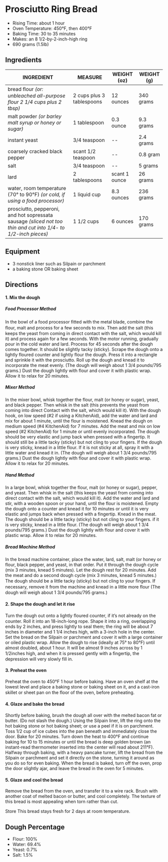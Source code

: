 # Prosciutto Ring Bread
* Rising Time: about 1 hour  
* Oven Temperature: 450°F, then 400°F  
* Baking Time: 30 to 35 minutes  
* Makes: an 8 1/2-by-2-inch-high ring  
* 690 grams (1.5lb)

## Ingredients

INGREDIENT | MEASURE | WEIGHT (oz) | WEIGHT (g)
--- | --- | --- | ---
bread ﬂour *(or: unbleached all-purpose flour  2 1/4 cups plus 2 tbsp)* | 2 cups plus 3 tablespoons | 12 ounces | 340 grams
malt powder *(or barley malt syrup or honey or sugar)* | 1 tablespoon | 0.3 ounce | 9.3 grams
instant yeast | 3/4 teaspoon | -- | 2.4 grams
coarsely cracked black pepper | scant 1/2 teaspoon | -- | 0.8 gram
salt | 3/4 teaspoon | -- | 5 grams
lard | 2 tablespoons | scant 1 ounce | 26 grams
water, room temperature (70° to 90°F) *(or cold, if using a food processor)* | 1 liquid cup | 8.3 ounces | 236 grams
prosciutto, pepperoni, and hot sopressata sausage *(sliced not too thin and cut into 1/4- to 1/2-inch pieces)* | 1 1/2 cups | 6 ounces | 170 grams


## Equipment
* 3 nonstick liner such as Silpain or parchment
* a baking stone OR baking sheet

## Directions
#### 1. Mix the dough
##### Food Processor Method
In the bowl of a food processor ﬁtted with the metal blade, combine the ﬂour, malt and process for a few seconds to mix. Then add the salt (this keeps the yeast from coming in direct contact with the salt, which would kill it) and process again for a few seconds. With the motor running, gradually pour in the cold water and lard. Process for 45 seconds after the dough comes together. It should be slightly tacky (sticky). 
Scrape the dough onto a lightly floured counter and lightly flour the dough. Press it into a rectangle and sprinkle it with the prosciutto. Roll up the dough and knead it to incorporate the meat evenly. (The dough will weigh about 1 3/4 pounds/795 grams.) Dust the dough lightly with flour and cover it with plastic wrap. Allow it to relax for 20 minutes. 

##### Mixer Method 
In the mixer bowl, whisk together the flour, malt (or honey or sugar), yeast, and black pepper. Then whisk in the salt (this prevents the yeast from coming into direct Contact with the salt, which would kill it). With the dough hook, on low speed (#2 if using a KitchenAid), add the water and lard and mix for about 1 minute, until the flour is moistened. Knead the dough on medium speed (#4 KitchenAid) for 7 minutes. 
Add the meat and mix on low speed (#2 KitchenAid) for 1 minute or until evenly incorporated. The dough should be very elastic and jump back when pressed with a fingertip. It should still be a little tacky (sticky) but not cling to your fingers. If the dough is very sticky, knead in a little flour. If it is not sticky at all, spray it with a little water and knead it in. (The dough will weigh about 1 3/4 pounds/795 grams.) 
Dust the dough lightly with flour and cover it with plastic wrap. Allow it to relax for 20 minutes. 

##### Hand Method 
In a large bowl, whisk together the flour, malt (or honey or sugar), pepper, and yeast. Then whisk in the salt (this keeps the yeast from coming into direct contact with the salt, which would kill it). Add the water and lard and stir, with a wooden spoon or your hand, until the flour is moistened. 
Empty the dough onto a counter and knead it for 10 minutes or until it is very elastic and jumps back when pressed with a fingertip. Knead in the meat. The dough should be a little tacky (sticky) but not cling to your fingers. if it is very sticky, knead in a little flour. (The dough will weigh about 1 3/4 pounds/795 grams.) 
Dust the dough lightly with flour and cover it with plastic wrap. Allow it to relax for 20 minutes. 

##### Bread Machine Method 
In the bread machine container, place the water, lard, salt, malt (or honey or flour, black pepper, and yeast, in that order. Put it through the dough cycle (mix 3 minutes, knead 5 minutes). Let the dough rest for 20 minutes.
Add the meat and do a second dough cycle (mix 3 minutes, knead 5 minutes.) The dough should be a little tacky (sticky) but not cling to your ﬁngers. If necessary, remove it from the machine and knead in a little more ﬂour (The dough will weigh about 1 3/4 pounds/795 grams.)

#### 2. Shape the dough and let it rise
Turn the dough out onto a lightly ﬂoured counter, if it’s not already on the counter. Roll it into an 18-inch-long rope. Shape it into a ring, overlapping ends by 2 inches, and press lightly to seal them; the ring will be about 7 inches in diameter and 1 1/4 inches high, with a 3-inch hole in the center.
Set the bread on the Silpain or parchment and cover it with a large container or oiled plastic wrap. Allow the dough to rise (ideally at 75° to 80°F) until almost doubled, about 1 hour. It will be almost 9 inches across by 1 1/2inches high, and when it is pressed gently with a ﬁngertip, the depression will very slowly fill in.

#### 3. Preheat the oven
Preheat the oven to 450°F 1 hour before baking. Have an oven shelf at the lowest level and place a baking stone or baking sheet on it, and a cast-iron skillet or sheet pan on the ﬂoor of the oven, before preheating.  

#### 4. Glaze and bake the bread
Shortly before baking, brush the dough all over with the melted bacon fat or butter. (Do not slash the dough.) Using the Silpain liner, lift the ring onto the hot baking stone or hot baking sheet; or use a peel if it is on parchment. Toss 1/2 cup of ice cubes into the pan beneath and immediately close the door. Bake for 20 minutes. Turn down the heat to 400°F and continue baking for 10 to 15 minutes or until the bread is deep golden brown (an instant-read thermometer inserted into the center will read about 211°F). Halfway through baking, with a heavy pancake turner, lift the bread from the Silpain or parchment and set it directly on the stone, turning it around as you do so for even baking. When the bread is baked, turn off the oven, prop the door slightly ajar, and leave the bread in the oven for 5 minutes.

#### 5. Glaze and cool the bread
Remove the bread from the oven, and transfer it to a wire rack. Brush with another coat of melted bacon or butter, and cool completely. The texture of this bread is most appealing when torn rather than cut.

Store This bread stays fresh for 2 days at room temperature.

## Dough Percentage
- Flour: 100%  
- Water: 69.4%  
- Yeast: 0.7%  
- Salt: 1.5%  
